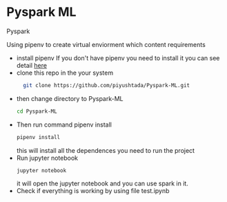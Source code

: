 # Pyspark ML
Pyspark

Using pipenv to create virtual enviorment which content requirements



- install pipenv
  If you don't have pipenv you need to install it you can see detail [here](https://pipenv-fork.readthedocs.io/en/latest/)
- clone this repo in the your system
  ```bash
    git clone https://github.com/piyushtada/Pyspark-ML.git
  ```
- then change directory to Pyspark-ML
  ```bash
  cd Pyspark-ML
  ```
- Then run command pipenv install
  ```bash
  pipenv install
  ```
  this will install all the dependences you need to run the project
- Run jupyter notebook
  ```bash
  jupyter notebook
  ```
  it will open the jupyter notebook and you can use spark in it.
- Check if everything is working by using file test.ipynb 
